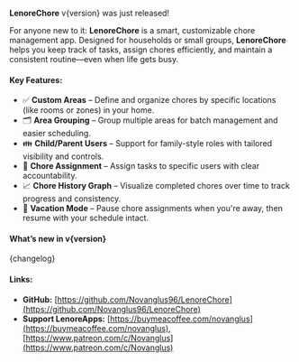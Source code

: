 **LenoreChore** v{version} was  just released!

For anyone new to it: **LenoreChore** is a smart, customizable chore management app. Designed for households or small groups, **LenoreChore** helps you keep track of tasks, assign chores efficiently, and maintain a consistent routine—even when life gets busy.

#### Key Features:
- ✅ **Custom Areas** – Define and organize chores by specific locations (like rooms or zones) in your home.
- 🗂️ **Area Grouping** – Group multiple areas for batch management and easier scheduling.
- 👪 **Child/Parent Users** – Support for family-style roles with tailored visibility and controls.
- 👤 **Chore Assignment** – Assign tasks to specific users with clear accountability.
- 📈 **Chore History Graph** – Visualize completed chores over time to track progress and consistency.
- 🛫 **Vacation Mode** – Pause chore assignments when you're away, then resume with your schedule intact.

#### What’s new in v{version}
{changelog}

#### Links:
- **GitHub:** [https://github.com/Novanglus96/LenoreChore](https://github.com/Novanglus96/LenoreChore)
- **Support LenoreApps:** [https://buymeacoffee.com/novanglus](https://buymeacoffee.com/novanglus), [https://www.patreon.com/c/Novanglus](https://www.patreon.com/c/Novanglus)
